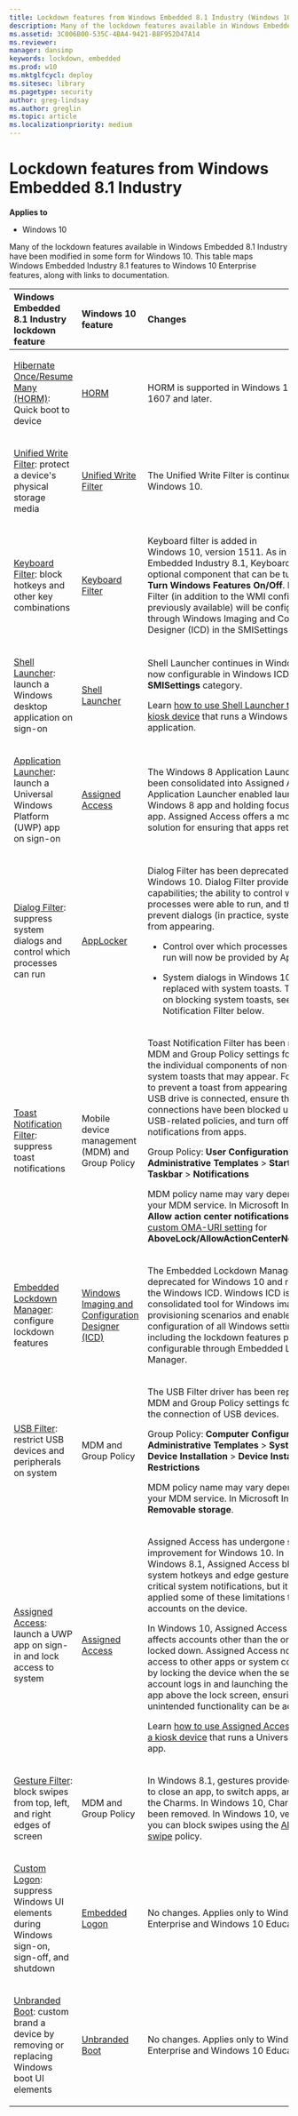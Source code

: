 ```yaml
---
title: Lockdown features from Windows Embedded 8.1 Industry (Windows 10)
description: Many of the lockdown features available in Windows Embedded 8.1 Industry have been modified in some form for Windows 10. 
ms.assetid: 3C006B00-535C-4BA4-9421-B8F952D47A14
ms.reviewer: 
manager: dansimp
keywords: lockdown, embedded
ms.prod: w10
ms.mktglfcycl: deploy
ms.sitesec: library
ms.pagetype: security
author: greg-lindsay
ms.author: greglin
ms.topic: article
ms.localizationpriority: medium
---
```


# Lockdown features from Windows Embedded 8.1 Industry

**Applies to**

- Windows 10

Many of the lockdown features available in Windows Embedded 8.1 Industry have been modified in some form for Windows 10. This table maps Windows Embedded Industry 8.1 features to Windows 10 Enterprise features, along with links to documentation.

<table>
<colgroup>
<col width="33%" />
<col width="33%" />
<col width="33%" />
</colgroup>
<thead>
<tr class="header">
<th align="left">Windows Embedded 8.1 Industry lockdown feature</th>
<th align="left">Windows 10 feature</th>
<th align="left">Changes</th>
</tr>
</thead>
<tbody>
<tr class="odd">
<td align="left"><p><a href="/previous-versions/windows/embedded/dn449302(v=winembedded.82)" data-raw-source="[Hibernate Once/Resume Many (HORM)](/previous-versions/windows/embedded/dn449302(v=winembedded.82))">Hibernate Once/Resume Many (HORM)</a>: Quick boot to device</p></td>
<td align="left"><a href="/windows-hardware/customize/enterprise/hibernate-once-resume-many-horm-" data-raw-source="[HORM](/windows-hardware/customize/enterprise/hibernate-once-resume-many-horm-)">HORM</a></td>
<td align="left"><p>HORM is supported in Windows 10, version 1607 and later. </p></td>
</tr>
<tr class="even">
<td align="left"><p><a href="/previous-versions/windows/embedded/dn449332(v=winembedded.82)" data-raw-source="[Unified Write Filter](/previous-versions/windows/embedded/dn449332(v=winembedded.82))">Unified Write Filter</a>: protect a device&#39;s physical storage media</p></td>
<td align="left"><a href="/windows-hardware/customize/enterprise/unified-write-filter" data-raw-source="[Unified Write Filter](/windows-hardware/customize/enterprise/unified-write-filter)">Unified Write Filter</a></td>
<td align="left"><p>The Unified Write Filter is continued in Windows 10.</p></td>
</tr>
<tr class="odd">
<td align="left"><p><a href="/previous-versions/windows/embedded/dn449298(v=winembedded.82)" data-raw-source="[Keyboard Filter]( https://go.microsoft.com/fwlink/p/?LinkId=626761)">Keyboard Filter</a>: block hotkeys and other key combinations</p></td>
<td align="left"><a href="/windows-hardware/customize/enterprise/keyboardfilter" data-raw-source="[Keyboard Filter](/windows-hardware/customize/enterprise/keyboardfilter)">Keyboard Filter</a></td>
<td align="left"><p>Keyboard filter is added in Windows 10, version 1511. As in Windows Embedded Industry 8.1, Keyboard Filter is an optional component that can be turned on via <strong>Turn Windows Features On/Off</strong>. Keyboard Filter (in addition to the WMI configuration previously available) will be configurable through Windows Imaging and Configuration Designer (ICD) in the SMISettings path.</p></td>
</tr>
<tr class="even">
<td align="left"><p><a href="/previous-versions/windows/embedded/dn449423(v=winembedded.82)" data-raw-source="[Shell Launcher](/previous-versions/windows/embedded/dn449423(v=winembedded.82))">Shell Launcher</a>: launch a Windows desktop application on sign-on</p></td>
<td align="left"><a href="/windows-hardware/customize/enterprise/shell-launcher" data-raw-source="[Shell Launcher](/windows-hardware/customize/enterprise/shell-launcher)">Shell Launcher</a></td>
<td align="left"><p>Shell Launcher continues in Windows 10. It is now configurable in Windows ICD under the <strong>SMISettings</strong> category.</p>
<p>Learn <a href="/windows/configuration/kiosk-single-app" data-raw-source="[how to use Shell Launcher to create a kiosk device](./kiosk-single-app.md)">how to use Shell Launcher to create a kiosk device</a> that runs a Windows desktop application.</p></td>
</tr>
<tr class="odd">
<td align="left"><p><a href="/previous-versions/windows/embedded/dn449251(v=winembedded.82)" data-raw-source="[Application Launcher]( https://go.microsoft.com/fwlink/p/?LinkId=626675)">Application Launcher</a>: launch a Universal Windows Platform (UWP) app on sign-on</p></td>
<td align="left"><a href="/windows/client-management/mdm/assignedaccess-csp" data-raw-source="[Assigned Access](/windows/client-management/mdm/assignedaccess-csp)">Assigned Access</a></td>
<td align="left"><p>The Windows 8 Application Launcher has been consolidated into Assigned Access. Application Launcher enabled launching a Windows 8 app and holding focus on that app. Assigned Access offers a more robust solution for ensuring that apps retain focus.</p></td>
</tr>
<tr class="even">
<td align="left"><p><a href="/previous-versions/windows/embedded/dn449395(v=winembedded.82)" data-raw-source="[Dialog Filter](/previous-versions/windows/embedded/dn449395(v=winembedded.82))">Dialog Filter</a>: suppress system dialogs and control which processes can run</p></td>
<td align="left"><a href="/windows/device-security/applocker/applocker-overview" data-raw-source="[AppLocker](/windows/device-security/applocker/applocker-overview)">AppLocker</a></td>
<td align="left"><p>Dialog Filter has been deprecated for Windows 10. Dialog Filter provided two capabilities; the ability to control which processes were able to run, and the ability to prevent dialogs (in practice, system dialogs) from appearing.</p>
<ul>
<li><p>Control over which processes are able to run will now be provided by AppLocker.</p></li>
<li><p>System dialogs in Windows 10 have been replaced with system toasts. To see more on blocking system toasts, see Toast Notification Filter below.</p></li>
</ul></td>
</tr>
<tr class="odd">
<td align="left"><p><a href="/previous-versions/windows/embedded/dn449360(v=winembedded.82)" data-raw-source="[Toast Notification Filter]( https://go.microsoft.com/fwlink/p/?LinkId=626673)">Toast Notification Filter</a>: suppress toast notifications</p></td>
<td align="left">Mobile device management (MDM) and Group Policy</td>
<td align="left"><p>Toast Notification Filter has been replaced by MDM and Group Policy settings for blocking the individual components of non-critical system toasts that may appear. For example, to prevent a toast from appearing when a USB drive is connected, ensure that USB connections have been blocked using the USB-related policies, and turn off notifications from apps.</p>
<p>Group Policy: <strong>User Configuration</strong> &gt; <strong>Administrative Templates</strong> &gt; <strong>Start Menu and Taskbar</strong> &gt; <strong>Notifications</strong></p>
<p>MDM policy name may vary depending on your MDM service. In Microsoft Intune, use <strong>Allow action center notifications</strong> and a <a href="https://go.microsoft.com/fwlink/p/?LinkID=616317" data-raw-source="[custom OMA-URI setting](https://go.microsoft.com/fwlink/p/?LinkID=616317)">custom OMA-URI setting</a> for <strong>AboveLock/AllowActionCenterNotifications</strong>.</p></td>
</tr>
<tr class="even">
<td align="left"><p><a href="/previous-versions/windows/embedded/dn449279(v=winembedded.82)" data-raw-source="[Embedded Lockdown Manager](/previous-versions/windows/embedded/dn449279(v=winembedded.82))">Embedded Lockdown Manager</a>: configure lockdown features</p></td>
<td align="left"><a href="/windows/configuration/provisioning-packages/provisioning-install-icd" data-raw-source="[Windows Imaging and Configuration Designer (ICD)](./provisioning-packages/provisioning-install-icd.md)">Windows Imaging and Configuration Designer (ICD)</a></td>
<td align="left"><p>The Embedded Lockdown Manager has been deprecated for Windows 10 and replaced by the Windows ICD. Windows ICD is the consolidated tool for Windows imaging and provisioning scenarios and enables configuration of all Windows settings, including the lockdown features previously configurable through Embedded Lockdown Manager.</p></td>
</tr>
<tr class="odd">
<td align="left"><p><a href="/previous-versions/windows/embedded/dn449350(v=winembedded.82)" data-raw-source="[USB Filter](/previous-versions/windows/embedded/dn449350(v=winembedded.82))">USB Filter</a>: restrict USB devices and peripherals on system</p></td>
<td align="left">MDM and Group Policy</td>
<td align="left"><p>The USB Filter driver has been replaced by MDM and Group Policy settings for blocking the connection of USB devices.</p>
<p>Group Policy: <strong>Computer Configuration</strong> &gt; <strong>Administrative Templates</strong> &gt; <strong>System</strong> &gt; <strong>Device Installation</strong> &gt; <strong>Device Installation Restrictions</strong></p>
<p>MDM policy name may vary depending on your MDM service. In Microsoft Intune, use <strong>Removable storage</strong>.</p></td>
</tr>
<tr class="even">
<td align="left"><p><a href="/previous-versions/windows/embedded/dn449303(v=winembedded.82)" data-raw-source="[Assigned Access](/previous-versions/windows/embedded/dn449303(v=winembedded.82))">Assigned Access</a>: launch a UWP app on sign-in and lock access to system</p></td>
<td align="left"><a href="/windows/client-management/mdm/assignedaccess-csp" data-raw-source="[Assigned Access](/windows/client-management/mdm/assignedaccess-csp)">Assigned Access</a></td>
<td align="left"><p>Assigned Access has undergone significant improvement for Windows 10. In Windows 8.1, Assigned Access blocked system hotkeys and edge gestures, and non-critical system notifications, but it also applied some of these limitations to other accounts on the device.</p>
<p>In Windows 10, Assigned Access no longer affects accounts other than the one being locked down. Assigned Access now restricts access to other apps or system components by locking the device when the selected user account logs in and launching the designated app above the lock screen, ensuring that no unintended functionality can be accessed.</p>
<p>Learn <a href="/windows/configuration/kiosk-single-app" data-raw-source="[how to use Assigned Access to create a kiosk device](./kiosk-single-app.md)">how to use Assigned Access to create a kiosk device</a> that runs a Universal Windows app.</p></td>
</tr>
<tr class="odd">
<td align="left"><p><a href="/previous-versions/windows/embedded/dn449374(v=winembedded.82)" data-raw-source="[Gesture Filter](/previous-versions/windows/embedded/dn449374(v=winembedded.82))">Gesture Filter</a>: block swipes from top, left, and right edges of screen</p></td>
<td align="left">MDM and Group Policy</td>
<td align="left"><p>In Windows 8.1, gestures provided the ability to close an app, to switch apps, and to reach the Charms. In Windows 10, Charms have been removed. In Windows 10, version 1607, you can block swipes using the <a href="/windows/client-management/mdm/policy-configuration-service-provider#LockDown_AllowEdgeSwipe" data-raw-source="[Allow edge swipe](/windows/client-management/mdm/policy-configuration-service-provider#LockDown_AllowEdgeSwipe)">Allow edge swipe</a> policy. </p></td>
</tr>
<tr class="even">
<td align="left"><p><a href="/previous-versions/windows/embedded/dn449309(v=winembedded.82)" data-raw-source="[Custom Logon]( https://go.microsoft.com/fwlink/p/?LinkId=626759)">Custom Logon</a>: suppress Windows UI elements during Windows sign-on, sign-off, and shutdown</p></td>
<td align="left"><a href="/windows-hardware/customize/desktop/unattend/microsoft-windows-embedded-embeddedlogon" data-raw-source="[Embedded Logon](/windows-hardware/customize/desktop/unattend/microsoft-windows-embedded-embeddedlogon)">Embedded Logon</a></td>
<td align="left"><p>No changes. Applies only to Windows 10 Enterprise and Windows 10 Education.</p></td>
</tr>
<tr class="odd">
<td align="left"><p><a href="/previous-versions/windows/embedded/dn449249(v=winembedded.82)" data-raw-source="[Unbranded Boot](/previous-versions/windows/embedded/dn449249(v=winembedded.82))">Unbranded Boot</a>: custom brand a device by removing or replacing Windows boot UI elements</p></td>
<td align="left"><a href="/windows-hardware/customize/enterprise/unbranded-boot" data-raw-source="[Unbranded Boot](/windows-hardware/customize/enterprise/unbranded-boot)">Unbranded Boot</a></td>
<td align="left"><p>No changes. Applies only to Windows 10 Enterprise and Windows 10 Education.</p></td>
</tr>
</tbody>
</table>
 
 

